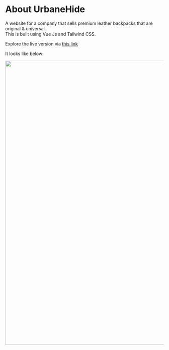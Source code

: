 # About UrbaneHide
A website for a company that sells premium leather backpacks that are original & universal. \
This is built using Vue Js and Tailwind CSS.

Explore the live version via 
<a href="https://urbane-hide.vercel.app/"> this link</a>


It looks like below:


<img src="screens/urban.png" width="900"/>
